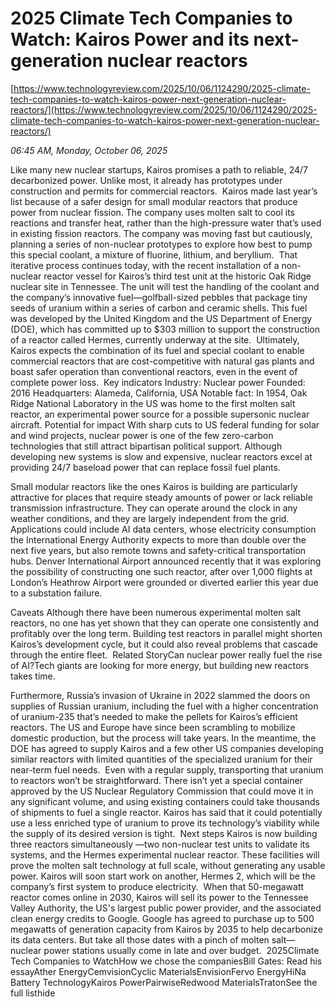 # 2025 Climate Tech Companies to Watch: Kairos Power and its next-generation nuclear reactors

[https://www.technologyreview.com/2025/10/06/1124290/2025-climate-tech-companies-to-watch-kairos-power-next-generation-nuclear-reactors/](https://www.technologyreview.com/2025/10/06/1124290/2025-climate-tech-companies-to-watch-kairos-power-next-generation-nuclear-reactors/)

*06:45 AM, Monday, October 06, 2025*

Like many new nuclear startups, Kairos promises a path to reliable, 24/7 decarbonized power. Unlike most, it already has prototypes under construction and permits for commercial reactors.   Kairos made last year’s list because of a safer design for small modular reactors that produce power from nuclear fission. The company uses molten salt to cool its reactions and transfer heat, rather than the high-pressure water that’s used in existing fission reactors. The company was moving fast but cautiously, planning a series of non-nuclear prototypes to explore how best to pump this special coolant, a mixture of fluorine, lithium, and beryllium.  That iterative process continues today, with the recent installation of a non-nuclear reactor vessel for Kairos’s third test unit at the historic Oak Ridge nuclear site in Tennessee. The unit will test the handling of the coolant and the company’s innovative fuel—golfball-sized pebbles that package tiny seeds of uranium within a series of carbon and ceramic shells. This fuel was developed by the United Kingdom and the US Department of Energy (DOE), which has committed up to $303 million to support the construction of a reactor called Hermes, currently underway at the site.   Ultimately, Kairos expects the combination of its fuel and special coolant to enable commercial reactors that are cost-competitive with natural gas plants and boast safer operation than conventional reactors, even in the event of complete power loss.   Key indicators  Industry: Nuclear power Founded: 2016 Headquarters: Alameda, California, USA Notable fact: In 1954, Oak Ridge National Laboratory in the US was home to the first molten salt reactor, an experimental power source for a possible supersonic nuclear aircraft.   Potential for impact With sharp cuts to US federal funding for solar and wind projects, nuclear power is one of the few zero-carbon technologies that still attract bipartisan political support. Although developing new systems is slow and expensive, nuclear reactors excel at providing 24/7 baseload power that can replace fossil fuel plants.

Small modular reactors like the ones Kairos is building are particularly attractive for places that require steady amounts of power or lack reliable transmission infrastructure. They can operate around the clock in any weather conditions, and they are largely independent from the grid.  Applications could include AI data centers, whose electricity consumption the International Energy Authority expects to more than double over the next five years, but also remote towns and safety-critical transportation hubs. Denver International Airport announced recently that it was exploring the possibility of constructing one such reactor, after over 1,000 flights at London’s Heathrow Airport were grounded or diverted earlier this year due to a substation failure.

Caveats Although there have been numerous experimental molten salt reactors, no one has yet shown that they can operate one consistently and profitably over the long term. Building test reactors in parallel might shorten Kairos’s development cycle, but it could also reveal problems that cascade through the entire fleet.  Related StoryCan nuclear power really fuel the rise of AI?Tech giants are looking for more energy, but building new reactors takes time.

Furthermore, Russia’s invasion of Ukraine in 2022 slammed the doors on supplies of Russian uranium, including the fuel with a higher concentration of uranium-235 that’s needed to make the pellets for Kairos’s efficient reactors. The US and Europe have since been scrambling to mobilize domestic production, but the process will take years. In the meantime, the DOE has agreed to supply Kairos and a few other US companies developing similar reactors with limited quantities of the specialized uranium for their near-term fuel needs.  Even with a regular supply, transporting that uranium to reactors won’t be straightforward. There isn’t yet a special container approved by the US Nuclear Regulatory Commission that could move it in any significant volume, and using existing containers could take thousands of shipments to fuel a single reactor. Kairos has said that it could potentially use a less enriched type of uranium to prove its technology’s viability while the supply of its desired version is tight.  Next steps Kairos is now building three reactors simultaneously —two non-nuclear test units to validate its systems, and the Hermes experimental nuclear reactor. These facilities will prove the molten salt technology at full scale, without generating any usable power. Kairos will soon start work on another, Hermes 2, which will be the company’s first system to produce electricity.  When that 50-megawatt reactor comes online in 2030, Kairos will sell its power to the Tennessee Valley Authority, the US's largest public power provider, and the associated clean energy credits to Google. Google has agreed to purchase up to 500 megawatts of generation capacity from Kairos by 2035 to help decarbonize its data centers. But take all those dates with a pinch of molten salt—nuclear power stations usually come in late and over budget.  2025Climate Tech Companies to WatchHow we chose the companiesBill Gates: Read his essayAther EnergyCemvisionCyclic MaterialsEnvisionFervo EnergyHiNa Battery TechnologyKairos PowerPairwiseRedwood MaterialsTratonSee the full listhide

